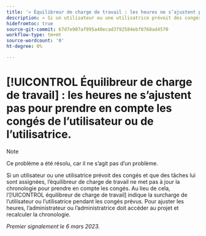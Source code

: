 ```yaml
---
title: '« Équilibreur de charge de travail : les heures ne s’ajustent pas pour prendre en compte les congés de l’utilisateur ou de l’utilisatrice. »'
description: « Si un utilisateur ou une utilisatrice prévoit des congés et que des tâches lui sont assignées, l’équilibreur de charge de travail ne met pas à jour la chronologie pour prendre en compte les congés. Au lieu de cela, l’équilibreur de charge de travail indique la surcharge de l’utilisateur ou l’utilisatrice pendant les congés prévus. Pour ajuster les heures, l’administrateur ou l’administratrice doit accéder au projet et recalculer la chronologie. »
hidefromtoc: true
source-git-commit: 67d7e907af995a40ecad3792584ebf8768ad4570
workflow-type: tm+mt
source-wordcount: '0'
ht-degree: 0%

---
```



# [!UICONTROL Équilibreur de charge de travail] : les heures ne s’ajustent pas pour prendre en compte les congés de l’utilisateur ou de l’utilisatrice.

>[!NOTE]
>
>Ce problème a été résolu, car il ne s’agit pas d’un problème.

Si un utilisateur ou une utilisatrice prévoit des congés et que des tâches lui sont assignées, l’équilibreur de charge de travail ne met pas à jour la chronologie pour prendre en compte les congés. Au lieu de cela, l’[!UICONTROL équilibreur de charge de travail] indique la surcharge de l’utilisateur ou l’utilisatrice pendant les congés prévus. Pour ajuster les heures, l’administrateur ou l’administratrice doit accéder au projet et recalculer la chronologie.

_Premier signalement le 6 mars 2023._


